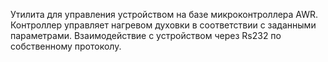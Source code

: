 Утилита для управления устройством на базе микроконтроллера AWR.
Контроллер управляет нагревом духовки в соответствии с заданными параметрами.
Взаимодействие с устройством через Rs232 по собственному протоколу.
